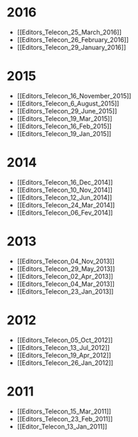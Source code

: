 # 2016
  * [[Editors_Telecon_25_March_2016]]
  * [[Editors_Telecon_26_February_2016]]
  * [[Editors_Telecon_29_January_2016]]

# 2015
  * [[Editors_Telecon_16_November_2015]]
  * [[Editors_Telecon_6_August_2015]]
  * [[Editors_Telecon_29_June_2015]]
  * [[Editors_Telecon_19_Mar_2015]]
  * [[Editors_Telecon_16_Feb_2015]]
  * [[Editors_Telecon_19_Jan_2015]]

# 2014
  * [[Editors_Telecon_16_Dec_2014]]
  * [[Editors_Telecon_10_Nov_2014]]
  * [[Editors_Telecon_12_Jun_2014]]
  * [[Editors_Telecon_24_Mar_2014]]
  * [[Editors_Telecon_06_Fev_2014]]

# 2013
  * [[Editors_Telecon_04_Nov_2013]]
  * [[Editors_Telecon_29_May_2013]]
  * [[Editors_Telecon_02_Apr_2013]]
  * [[Editors_Telecon_04_Mar_2013]]
  * [[Editors_Telecon_23_Jan_2013]]

# 2012
* [[Editors_Telecon_05_Oct_2012]]
* [[Editors_Telecon_13_Jul_2012]]
* [[Editors_Telecon_19_Apr_2012]]
* [[Editors_Telecon_26_Jan_2012]]

# 2011
* [[Editors_Telecon_15_Mar_2011]]
* [[Editors_Telecon_23_Feb_2011]]
* [[Editor_Telecon_13_Jan_2011]]